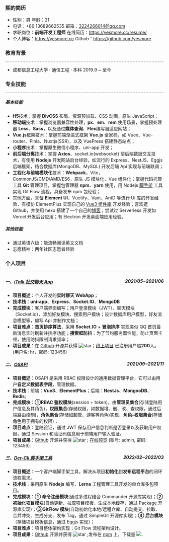 ### 熙的简历

- 性别：男                                          年龄：21
- 电话：+86 13689662535              邮箱：3224266014@qq.com
- 求职岗位：**前端开发工程师**           在线简历：https://yesmore.cc/resume/
- 个人博客：https://yesmore.cc     Github：https://github.com/yesmore

### 教育背景

<div style='border-bottom: 1px dashed #666666'></div>

- 成都信息工程大学 · 通信工程 · 本科 2019.9 ~ 至今

### 专业技能

<div style='border-bottom: 1px dashed #666666'></div>

##### 基本技能

- **H5**技术：掌握 **DivCSS** 布局、资源预加载、CSS 动画，原生 JavaScript；
- **移动端**技术：掌握浏览器兼容性处理，**px**、**em**、**rem** 使用场景，掌握预处理器 **Less**、**Sass**，以及通过**媒体查询**、**Flex**编写自适应网站；
- **Vue.js**框架技术：掌握前端渐进式框架 **Vue.js** 全家桶，如 Vuex、Vue-router、Pinia、Nuxtjs(SSR)，以及 VuePress 搭建静态站点；
- **小程序**技术：掌握原生微信小程序、uni-app 开发；
- **前后端分离**技术：掌握 **Axios**、socket.io(websocket) 前后端数据交互技术，有使用 **Nodejs** 开发网站后台经验，如流行的 Express、NestJS、Eggjs 后端框架，结合数据库(MongoDB、MySQL) 开发后端 Api 实现与前端联调；
- **工程化与前端模块化**技术：**Webpack**，Vite，CommonJS/CMD/AMD/ES6，原生 JS 模块化，Vue 组件化；掌握代码托管工具 **Git** 管理项目，掌握包管理器 **npm**、**yarn** 使用，用 Nodejs [脚手架](https://github.com/der-cli/der-cli) 工具实现 Git Flow 流程，具备发布 npm 包经验；
- 其他方面，具备 **Element UI**、Vuetify、Vant、AntD 等流行 Ui 库的开发经验，有模仿 ElementPlus 实现自己的 [Vue3 组件库](https://yesmore.cc/Different-UI/) 开发经验；喜欢逛 Github，并使用 hexo 搭建了一个自己的[博客](https://yesmore.cc/)；尝试过 Serverless 开发如 Vercel 开发后台应用；有 Electron 开发桌面端应用经验。

##### 其他技能

- 通过英语六级：能流畅阅读英文文档
- 志愿精神：两年社区志愿者经验

### 个人项目

<div style='border-bottom: 1px dashed #666666'></div>

##### 一、[iTalk 社交聊天 App](https://github.com/yesmore/italk-uniapp)<span style='float:right'>2021/05~2021/06</span>

- **项目概述**：个人开发的**实时聊天 WebApp**；
- **技术栈**：**uni-app**、**Express**、**Socket.IO**、**MongoDB**
- **完成模块**：客户端界面编写；用户登录模块（JWT）、聊天模块（Socket.io）、添加好友模块、搜索用户模块；设计数据库用户模型，好友消息模型等，编写 Api 并制作文档；
- **项目难点**：**首页排序算法**，采用 **Socket.IO** + **冒泡排序** 实现类似 QQ 首页最新消息实时刷新并排序功能；**搜索框防抖**：为了节约服务器性能，防止页面卡顿，使用防抖限制请求频率；
- **项目成果**：在 [Github](https://github.com/yesmore/italk-uniapp) 开源并获得 <img src="https://img.shields.io/github/stars/yesmore/italk-uniapp.svg?logo=github" alt="star"/>；[线上项目](http://italk.aoau.top/) 已注册用户超**200**人。(用户名: hr，密码: 123456)

##### 二、[OSAPI](https://github.com/yesmore/OSAPI) <span style='float:right'>2021/09~2021/11</span>

- **项目概述**：OSAPI 是采用 RBAC 权限设计的通用数据管理平台，它可以由用户**自定义数据表字段**，管理数据。
- **技术栈**：前端：**Vue3**、**ElementPlus**；后端：**NestJs**、**MongooDB**、**Redis**;
- **完成模块**：**①RBAC 鉴权模块**(session + token)，由**管理员集合**(存储登陆用户信息及其角色)，**权限集合**(存储权限，如数据增、删、改、查权限，通过后端路由控制)，**角色集合**(存储如超管、游客等角色)实现，**角色-权限集合**(存储角色用于拥有的权限)；
- **项目难点**：登陆验证，通过 JWT 保存用户信息判断是否登录以及获取用户权限，通过 Session 和验证码信息用于前端用户输入验证。
- **项目成果**：[Github](https://github.com/yesmore/OSAPI) 开源并获得 <img src="https://img.shields.io/github/stars/yesmore/OSAPI.svg?logo=github" alt="star"/> ; [在线预览](http://osapi.aoau.top/) (账号: admin, 密码: 123456).

##### 三、[Der-Cli 脚手架工具](https://github.com/der-cli) <span style='float:right'>2022/02~2022/03</span>

- **项目概述**：一个客户端脚手架工具，解决从项目**初始化**到**发布远程平台**的闭环流程需求。
- **技术栈**：采用原生 **Nodejs** 编写、**Lerna** 工程管理工具开发的单仓库多包项目。
- **完成模块**：**① 命令注册模块**(通过多进程结合 Commander 开源库实现)；**② 初始化项目模块**(自动更新、拉取项目模板，生成本地缓存，通过 Package 开源库实现)；**③GitFlow 模块**(自动初始化本地/远程仓库、自动提交、拉取、合并冲突、生成分支、发布 Tag，通过 SimpleGit 开源库实现)；**④ 后台模块**（存储项目模板信息，通过 Eggjs 实现）；
- **项目难点**：项目整体架构实现；Git Flow 流程架构设计。
- **项目成果**：[Github](https://github.com/der-cli/der-cli) 开源并获得 <img src="https://img.shields.io/github/stars/der-cli/der-cli.svg?logo=github" alt="star"/> ;发布在 [npm](https://www.npmjs.com/package/@der-cli/core) 上，下载量 <img src="https://img.shields.io/npm/dt/@der-cli/core?logo=npm">.
